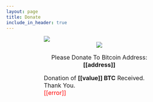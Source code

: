 ```yaml
---
layout: page
title: Donate
include_in_header: true
---
```


<script type="text/javascript" src="https://ajax.googleapis.com/ajax/libs/jquery/1.8.0/jquery.min.js"></script>
<script type="text/javascript" src="https://blockchain.info/Resources/js/pay-now-button.js"></script>

<div style="font-size:16px;margin:0 auto;width:300px" class="blockchain-btn" data-address="3K6U863fR8TqTkE5AE1AzcxVFN7dhP6Ljc" data-shared="false">
  <div class="blockchain stage-begin">
      <img src="https://blockchain.info/Resources/buttons/donate_64.png"/>
  </div>
  <div class="blockchain stage-loading" style="text-align:center">
      <img src="https://blockchain.info/Resources/loading-large.gif"/>
  </div>
  <div class="blockchain stage-ready">
      <p align="center">Please Donate To Bitcoin Address: <b>[[address]]</b></p>
      <p align="center" class="qr-code"></p>
  </div>
  <div class="blockchain stage-paid">
      Donation of <b>[[value]] BTC</b> Received. Thank You.
  </div>
  <div class="blockchain stage-error">
      <font color="red">[[error]]</font>
  </div>
</div>
